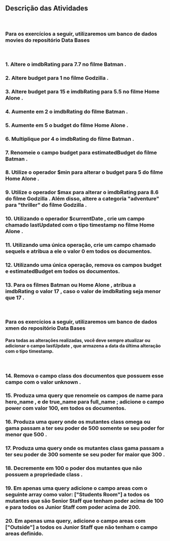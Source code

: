 ## Descrição das Atividades
<br>

### Para os exercícios a seguir, utilizaremos um banco de dados movies do repositório Data Bases
<br>

### 1. Altere o imdbRating para 7.7 no filme Batman .
### 2. Altere budget para 1 no filme Godzilla .
### 3. Altere budget para 15 e imdbRating para 5.5 no filme Home Alone .
### 4. Aumente em 2 o imdbRating do filme Batman .
### 5. Aumente em 5 o budget do filme Home Alone .
### 6. Multiplique por 4 o imdbRating do filme Batman .
### 7. Renomeie o campo budget para estimatedBudget do filme Batman .
### 8. Utilize o operador $min para alterar o budget para 5 do filme Home Alone .
### 9. Utilize o operador $max para alterar o imdbRating para 8.6 do filme Godzilla . Além disso, altere a categoria "adventure" para "thriller" do filme Godzilla .
### 10. Utilizando o operador $currentDate , crie um campo chamado lastUpdated com o tipo timestamp no filme Home Alone .
### 11. Utilizando uma única operação, crie um campo chamado sequels e atribua a ele o valor 0 em todos os documentos.
### 12. Utilizando uma única operação, remova os campos budget e estimatedBudget em todos os documentos.
### 13. Para os filmes Batman ou Home Alone , atribua a imdbRating o valor 17 , caso o valor de imdbRating seja menor que 17 .

<br>

### Para os exercícios a seguir, utilizaremos um banco de dados xmen do repositório Data Bases
#### Para todas as alterações realizadas, você deve sempre atualizar ou adicionar o campo lastUpdate , que armazena a data da última alteração com o tipo timestamp.
<br>

### 14. Remova o campo class dos documentos que possuem esse campo com o valor unknown .
### 15. Produza uma query que renomeie os campos de name para hero_name , e de true_name para full_name ; adicione o campo power com valor 100, em todos os documentos.
### 16. Produza uma query onde os mutantes class omega ou gama passam a ter seu poder de 500 somente se seu poder for menor que 500 .
### 17. Produza uma query onde os mutantes class gama passam a ter seu poder de 300 somente se seu poder for maior que 300 .
### 18. Decremente em 100 o poder dos mutantes que não possuem a propriedade class .
### 19. Em apenas uma query adicione o campo areas com o seguinte array como valor: ["Students Room"] a todos os mutantes que são Senior Staff que tenham poder acima de 100 e para todos os Junior Staff com poder acima de 200.
### 20. Em apenas uma query, adicione o campo areas com ["Outside"] a todos os Junior Staff que não tenham o campo areas definido.
